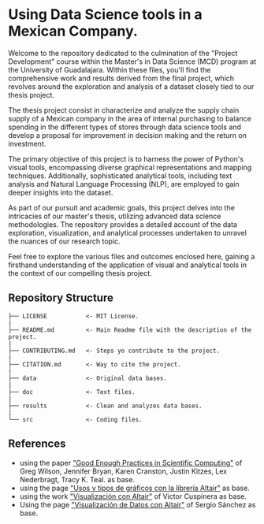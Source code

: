 # Using Data Science tools in a Mexican Company.

Welcome to the repository dedicated to the culmination of the "Project Development" course within the Master's in Data Science (MCD) program at the University of Guadalajara. Within these files, you'll find the comprehensive work and results derived from the final project, which revolves around the exploration and analysis of a dataset closely tied to our thesis project.

The thesis project consist in characterize and analyze the supply chain supply of a Mexican company in the area of internal purchasing to balance spending in the different types of stores through data science tools and develop a proposal for improvement in decision making and the return on investment.

The primary objective of this project is to harness the power of Python's visual tools, encompassing diverse graphical representations and mapping techniques. Additionally, sophisticated analytical tools, including text analysis and Natural Language Processing (NLP), are employed to gain deeper insights into the dataset.

As part of our pursuit and academic goals, this project delves into the intricacies of our master's thesis, utilizing advanced data science methodologies. The repository provides a detailed account of the data exploration, visualization, and analytical processes undertaken to unravel the nuances of our research topic.

Feel free to explore the various files and outcomes enclosed here, gaining a firsthand understanding of the application of visual and analytical tools in the context of our compelling thesis project.

## Repository Structure

    ├── LICENSE           <- MIT License.  
    |  
    ├── README.md         <- Main Readme file with the description of the project.  
    |  
    ├── CONTRIBUTING.md   <- Steps yo contribute to the project.  
    |  
    ├── CITATION.md       <- Way to cite the project.  
    |  
    ├── data              <- Original data bases.  
    |  
    ├── doc               <- Text files.  
    |  
    ├── results           <- Clean and analyzes data bases.  
    |  
    └── src               <- Coding files.  


## References 
* using the paper ["Good Enough Practices in Scientific Computing"](https://arxiv.org/abs/1609.00037) of Greg Wilson, Jennifer Bryan, Karen Cranston, Justin Kitzes, Lex Nederbragt, Tracy K. Teal. as base.
* using the page ["Usos y tipos de gráficos con la librería Altair"](https://altair-viz.github.io/index.htm) as base.
* using the work ["Visualización con Altair"](https://github.com/vcuspinera/UDG_MCD_Project_Dev_I/blob/main/actividades/12_Viz_Altair.ipynb) of Victor Cuspinera as base.
* Using the page ["Visualización de Datos con Altair"](https://medium.com/datos-y-ciencia/visualizaci%C3%B3n-de-datos-con-altair-297b0639448d) of Sergio Sánchez as base.

